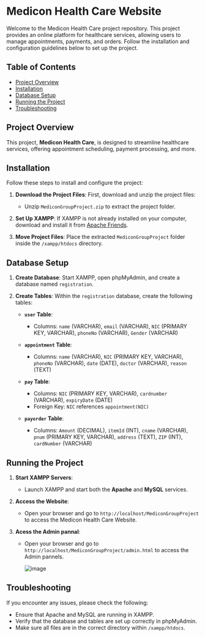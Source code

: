 # Medicon Health Care Website

Welcome to the Medicon Health Care project repository. This project provides an online platform for healthcare services, allowing users to manage appointments, payments, and orders. Follow the installation and configuration guidelines below to set up the project.

## Table of Contents
- [Project Overview](#project-overview)
- [Installation](#installation)
- [Database Setup](#database-setup)
- [Running the Project](#running-the-project)
- [Troubleshooting](#troubleshooting)
  
## Project Overview

This project, **Medicon Health Care**, is designed to streamline healthcare services, offering appointment scheduling, payment processing, and more.

## Installation

Follow these steps to install and configure the project:

1. **Download the Project Files**: First, download and unzip the project files:
   - Unzip `MediconGroupProject.zip` to extract the project folder.
   
2. **Set Up XAMPP**: If XAMPP is not already installed on your computer, download and install it from [Apache Friends](https://www.apachefriends.org/download.html).

3. **Move Project Files**: Place the extracted `MediconGroupProject` folder inside the `/xampp/htdocs` directory.


## Database Setup

1. **Create Database**: Start XAMPP, open phpMyAdmin, and create a database named `registration`.

2. **Create Tables**: Within the `registration` database, create the following tables:

   - **`user` Table**:
     - Columns: `name` (VARCHAR), `email` (VARCHAR), `NIC` (PRIMARY KEY, VARCHAR), `phoneNo` (VARCHAR), `Gender` (VARCHAR)

   - **`appointment` Table**:
     - Columns: `name` (VARCHAR), `NIC` (PRIMARY KEY, VARCHAR), `phoneNo` (VARCHAR), `date` (DATE), `doctor` (VARCHAR), `reason` (TEXT)

   - **`pay` Table**:
     - Columns: `NIC` (PRIMARY KEY, VARCHAR), `cardnumber` (VARCHAR), `expiryDate` (DATE)
     - Foreign Key: `NIC` references `appointment(NIC)`

   - **`payorder` Table**:
     - Columns: `Amount` (DECIMAL), `itemId` (INT), `cname` (VARCHAR), `pnum` (PRIMARY KEY, VARCHAR), `address` (TEXT), `ZIP` (INT), `cardNumber` (VARCHAR)


## Running the Project

1. **Start XAMPP Servers**:
   - Launch XAMPP and start both the **Apache** and **MySQL** services.

2. **Access the Website**:
   - Open your browser and go to `http://localhost/MediconGroupProject` to access the Medicon Health Care Website.

3. **Acess the Admin pannal**:
   - Open your browser and go to `http://localhost/MediconGroupProject/admin.html` to access the Admin pannels.

     ![image](https://github.com/user-attachments/assets/63855d75-adf7-4bbe-b6a0-77328de7944e)



## Troubleshooting

If you encounter any issues, please check the following:
- Ensure that Apache and MySQL are running in XAMPP.
- Verify that the database and tables are set up correctly in phpMyAdmin.
- Make sure all files are in the correct directory within `/xampp/htdocs`.
